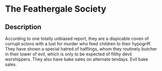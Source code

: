 <!-- TITLE: Feathergale Society -->
<!-- SUBTITLE: A quick summary of Feathergale Society -->

# The Feathergale Society
## Description
According to one totally unbiased report, they are a dispicable coven of corrupt scions with a lust for murder who feed children to their hypogriff. They have shown a special hatred of halflings, whom they routinely butcher in their tower of evil, which is only to be expected of filthy devil worshippers. They also have bake sales on alternate tendays. Evil bake sales.